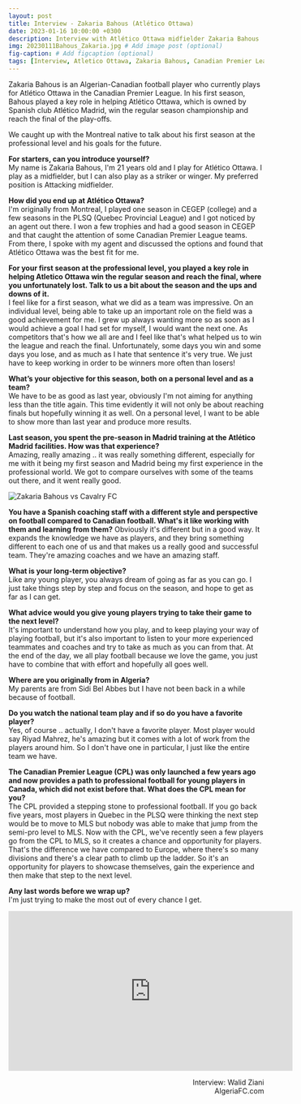 ```yaml
---
layout: post
title: Interview - Zakaria Bahous (Atlético Ottawa)
date: 2023-01-16 10:00:00 +0300
description: Interview with Atlético Ottawa midfielder Zakaria Bahous 
img: 20230111Bahous_Zakaria.jpg # Add image post (optional)
fig-caption: # Add figcaption (optional)
tags: [Interview, Atletico Ottawa, Zakaria Bahous, Canadian Premier League, CanPL]
---
```

Zakaria Bahous is an Algerian-Canadian football player who currently plays for Atlético Ottawa in the Canadian Premier League. In his first season, Bahous played a key role in helping Atlético Ottawa, which is owned by Spanish club Atlético Madrid, win the regular season championship and reach the final of the play-offs. 

We caught up with the Montreal native to talk about his first season at the professional level and his goals for the future.

**For starters, can you introduce yourself?**<br>
My name is Zakaria Bahous, I'm 21 years old and I play for Atlético Ottawa. I play as a midfielder, but I can also play as a striker or winger. My preferred position is Attacking midfielder.

**How did you end up at Atlético Ottawa?**<br>
I'm originally from Montreal, I played one season in CEGEP (college) and a few seasons in the PLSQ (Quebec Provincial League) and I got noticed by an agent out there. I won a few trophies and had a good season in CEGEP and that caught the attention of some Canadian Premier League teams. From there, I spoke with my agent and discussed the options and found that Atlético Ottawa was the best fit for me.

**For your first season at the professional level, you played a key role in helping Atletico Ottawa win the regular season and reach the final, where you unfortunately lost. Talk to us a bit about the season and the ups and downs of it.**<br>
I feel like for a first season, what we did as a team was impressive. On an individual level, being able to take up an important role on the field was a good achievement for me. I grew up always wanting more so as soon as I would achieve a goal I had set for myself, I would want the next one. As competitors that's how we all are and I feel like that's what helped us to win the league and reach the final. Unfortunately, some days you win and some days you lose, and as much as I hate that sentence it's very true. We just have to keep working in order to be winners more often than losers!

**What’s your objective for this season, both on a personal level and as a team?**<br>
We have to be as good as last year, obviously I'm not aiming for anything less than the title again. This time evidently it will not only be about reaching finals but hopefully winning it as well. On a personal level, I want to be able to show more than last year and produce more results. 

**Last season, you spent the pre-season in Madrid training at the Atlético Madrid facilities. How was that experience?**<br>
Amazing, really amazing .. it was really something different, especially for me with it being my first season and Madrid being my first experience in the professional world. We got to compare ourselves with some of the teams out there, and it went really good.

![Zakaria Bahous vs Cavalry FC]({{site.baseurl}}/assets/img/20230111Bahous_Zakaria2.png)

**You have a Spanish coaching staff with a different style and perspective on football compared to Canadian football. What's it like working with them and learning from them?**
Obviously it's different but in a good way. It expands the knowledge we have as players, and they bring something different to each one of us and that makes us a really good and successful team. They're amazing coaches and we have an amazing staff.

**What is your long-term objective?**<br>
Like any young player, you always dream of going as far as you can go. I just take things step by step and focus on the season, and hope to get as far as I can get.

**What advice would you give young players trying to take their game to the next level?**<br>
It's important to understand how you play, and to keep playing your way of playing football, but it's also important to listen to your more experienced teammates and coaches and try to take as much as you can from that. At the end of the day, we all play football because we love the game, you just have to combine that with effort and hopefully all goes well.

**Where are you originally from in Algeria?**<br>
My parents are from Sidi Bel Abbes but I have not been back in a while because of football.

**Do you watch the national team play and if so do you have a favorite player?**<br>
Yes, of course .. actually, I don't have a favorite player. Most player would say Riyad Mahrez, he's amazing but it comes with a lot of work from the players around him. So I don't have one in particular, I just like the entire team we have.

**The Canadian Premier League (CPL) was only launched a few years ago and now provides a path to professional football for young players in Canada, which did not exist before that. What does the CPL mean for you?**<br>
The CPL provided a stepping stone to professional football. If you go back five years, most players in Quebec in the PLSQ were thinking the next step would be to move to MLS but nobody was able to make that jump from the semi-pro level to MLS. Now with the CPL, we've recently seen a few players go from the CPL to MLS, so it creates a chance and opportunity for players. That's the difference we have compared to Europe, where there's so many divisions and there's a clear path to climb up the ladder. So it's an opportunity for players to showcase themselves, gain the experience and then make that step to the next level.

**Any last words before we wrap up?**<br>
I'm just trying to make the most out of every chance I get. 

<p style="text-align:center"><iframe width="560" height="315" src="https://www.youtube.com/embed/tzZd3oavAdw" title="YouTube video player" frameborder="0" allow="accelerometer; autoplay; clipboard-write; encrypted-media; gyroscope; picture-in-picture; web-share" allowfullscreen></iframe></p>

<p style='text-align: right;'>Interview: Walid Ziani<br>
AlgeriaFC.com </p>
